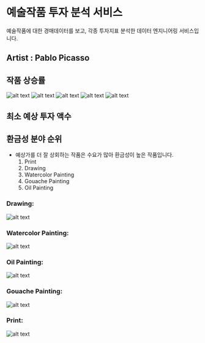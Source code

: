 # 예술작품 투자 분석 서비스
예술작품에 대한 경매데이터를 보고, 각종 투자지표 분석한 데이터 엔지니어링 서비스입니다. 

## Artist : Pablo Picasso
## 작품 상승률
![alt text](./readme/image_oil_average.png)
![alt text](./readme/image_watercolor_average.png)
![alt text](./readme/image_drawing_average.png)
![alt text](./readme/image_gouache_average.png)
![alt text](./readme/image_print_average.png)

## 최소 예상 투자 액수

## 환금성 분야 순위
- 예상가를 더 잘 상회하는 작품은 수요가 많아 환금성이 높은 작품입니다.
  1. Print
  2. Drawing
  3. Watercolor Painting
  4. Gouache Painting
  5. Oil Painting


### Drawing:
![alt text](/readme/3drawing.png)

### Watercolor Painting:
![alt text](/readme/3watercolour.png)

### Oil Painting:
![alt text](/readme/3oil_painting.png)

### Gouache Painting:
![alt text](/readme/3gouache.png)

### Print:
![alt text](/readme/3print.png)



